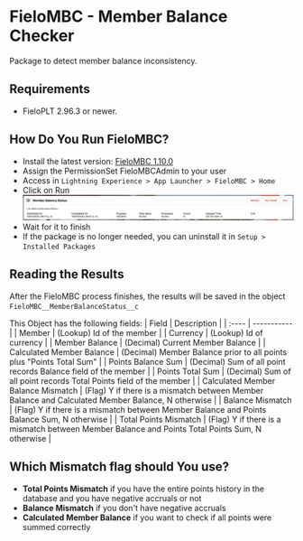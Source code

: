 # FieloMBC - Member Balance Checker

Package to detect member balance inconsistency.

## Requirements

- FieloPLT 2.96.3 or newer.

## How Do You Run FieloMBC?

- Install the latest version: [FieloMBC 1.10.0](https://login.salesforce.com/packaging/installPackage.apexp?p0=04tHY0000000VjvYAE)
- Assign the PermissionSet FieloMBCAdmin to your user
- Access in `Lightning Experience > App Launcher > FieloMBC > Home`
- Click on Run
![Alt text](image-1.png)
- Wait for it to finish
- If the package is no longer needed, you can uninstall it in `Setup > Installed Packages`

## Reading the Results

After the FieloMBC process finishes, the results will be saved in the object `FieloMBC__MemberBalanceStatus__c`

This Object has the following fields:
| Field | Description |
| :---- | ----------- |
| Member | (Lookup) Id of the member |
| Currency | (Lookup) Id of currency |
| Member Balance | (Decimal) Current Member Balance |
| Calculated Member Balance | (Decimal) Member Balance prior to all points plus "Points Total Sum" |
| Points Balance Sum | (Decimal) Sum of all point records Balance field of the member |
| Points Total Sum | (Decimal) Sum of all point records Total Points field of the member |
| Calculated Member Balance Mismatch | (Flag) Y if there is a mismatch between Member Balance and Calculated Member Balance, N otherwise |
| Balance Mismatch | (Flag) Y if there is a mismatch between Member Balance and Points Balance Sum, N otherwise |
| Total Points Mismatch | (Flag) Y if there is a mismatch between Member Balance and Points Total Points Sum, N otherwise |

## Which Mismatch flag should You use?

- **Total Points Mismatch** if you have the entire points history in the database and you have negative accruals or not
- **Balance Mismatch** if you don't have negative accruals
- **Calculated Member Balance** if you want to check if all points were summed correctly